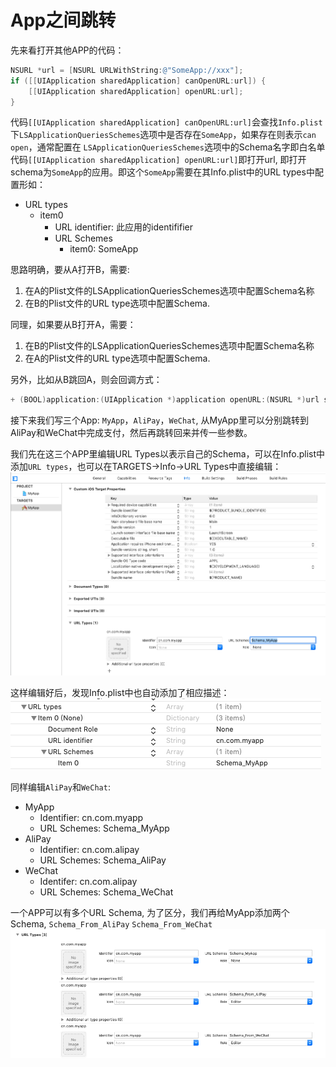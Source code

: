 # App之间跳转

先来看打开其他APP的代码：

```Objective-C
NSURL *url = [NSURL URLWithString:@"SomeApp://xxx"];
if ([[UIApplication sharedApplication] canOpenURL:url]) {
    [[UIApplication sharedApplication] openURL:url];
}
```

代码`[[UIApplication sharedApplication] canOpenURL:url]`会查找`Info.plist`下`LSApplicationQueriesSchemes`选项中是否存在`SomeApp`，如果存在则表示`can open`，通常配置在	`LSApplicationQueriesSchemes`选项中的Schema名字即白名单
代码`[[UIApplication sharedApplication] openURL:url]`即打开url, 即打开schema为`SomeApp`的应用。即这个`SomeApp`需要在其Info.plist中的URL types中配置形如：
- URL types
  - item0
    - URL identifier: 此应用的identififier
    - URL Schemes
      - item0: SomeApp

思路明确，要从A打开B，需要:
1. 在A的Plist文件的LSApplicationQueriesSchemes选项中配置Schema名称
2. 在B的Plist文件的URL type选项中配置Schema.

同理，如果要从B打开A，需要：
1. 在B的Plist文件的LSApplicationQueriesSchemes选项中配置Schema名称
2. 在A的Plist文件的URL type选项中配置Schema.


另外，比如从B跳回A，则会回调方式：

```Objective-C
+ (BOOL)application:(UIApplication *)application openURL:(NSURL *)url sourceApplication:(NSString *)sourceApplication annotation:(id)annotation
```

接下来我们写三个App: `MyApp`，`AliPay`，`WeChat`, 从MyApp里可以分别跳转到AliPay和WeChat中完成支付，然后再跳转回来并传一些参数。

我们先在这三个APP里编辑URL Types以表示自己的Schema，可以在Info.plist中添加`URL types`，也可以在TARGETS->Info->URL Types中直接编辑：
![](images/4.png)

这样编辑好后，发现Info.plist中也自动添加了相应描述：
![](images/5.png)

同样编辑`AliPay`和`WeChat`:
- MyApp
  - Identifier: cn.com.myapp
  - URL Schemes: Schema_MyApp
- AliPay
  - Identifier: cn.com.alipay
  - URL Schemes: Schema_AliPay
- WeChat
  - Identifer: cn.com.alipay
  - URL Schemes: Schema_WeChat

一个APP可以有多个URL Schema, 为了区分，我们再给MyApp添加两个Schema, `Schema_From_AliPay` `Schema_From_WeChat`
![](images/6.png)




